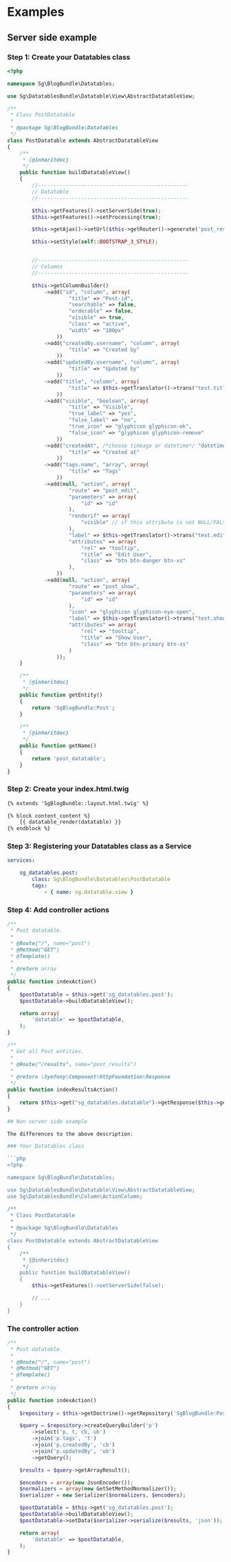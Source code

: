 # Examples

## Server side example

### Step 1: Create your Datatables class

```php
<?php

namespace Sg\BlogBundle\Datatables;

use Sg\DatatablesBundle\Datatable\View\AbstractDatatableView;

/**
 * Class PostDatatable
 *
 * @package Sg\BlogBundle\Datatables
 */
class PostDatatable extends AbstractDatatableView
{
    /**
     * {@inheritdoc}
     */
    public function buildDatatableView()
    {
        //-------------------------------------------------
        // Datatable
        //-------------------------------------------------

        $this->getFeatures()->setServerSide(true);
        $this->getFeatures()->setProcessing(true);

        $this->getAjax()->setUrl($this->getRouter()->generate('post_results'));

        $this->setStyle(self::BOOTSTRAP_3_STYLE);


        //-------------------------------------------------
        // Columns
        //-------------------------------------------------

        $this->getColumnBuilder()
            ->add("id", "column", array(
                    "title" => "Post-id",
                    "searchable" => false,
                    "orderable" => false,
                    "visible" => true,
                    "class" => "active",
                    "width" => "100px"
                ))
            ->add("createdBy.username", "column", array(
                    "title" => "Created by"
                ))
            ->add("updatedBy.username", "column", array(
                    "title" => "Updated by"
                ))
            ->add("title", "column", array(
                    "title" => $this->getTranslator()->trans("test.title", array(), "msg")
                ))
            ->add("visible", "boolean", array(
                    "title" => "Visible",
                    "true_label" => "yes",
                    "false_label" => "no",
                    "true_icon" => "glyphicon glyphicon-ok",
                    "false_icon" => "glyphicon glyphicon-remove"
                ))
            ->add("createdAt", /*choose timeago or datetime*/ "datetime", array(
                    "title" => "Created at"
                ))
            ->add("tags.name", "array", array(
                    "title" => "Tags"
                ))
            ->add(null, "action", array(
                    "route" => "post_edit",
                    "parameters" => array(
                        "id" => "id"
                    ),
                    "renderif" => array(
                        "visible" // if this attribute is not NULL/FALSE
                    ),
                    "label" => $this->getTranslator()->trans("test.edit", array(), "msg"),
                    "attributes" => array(
                        "rel" => "tooltip",
                        "title" => "Edit User",
                        "class" => "btn btn-danger btn-xs"
                    ),
                ))
            ->add(null, "action", array(
                    "route" => "post_show",
                    "parameters" => array(
                        "id" => "id"
                    ),
                    "icon" => "glyphicon glyphicon-eye-open",
                    "label" => $this->getTranslator()->trans("test.show", array(), "msg"),
                    "attributes" => array(
                        "rel" => "tooltip",
                        "title" => "Show User",
                        "class" => "btn btn-primary btn-xs"
                    )
                ));
    }

    /**
     * {@inheritdoc}
     */
    public function getEntity()
    {
        return 'SgBlogBundle:Post';
    }

    /**
     * {@inheritdoc}
     */
    public function getName()
    {
        return 'post_datatable';
    }
}
```

### Step 2: Create your index.html.twig

```html
{% extends 'SgBlogBundle::layout.html.twig' %}

{% block content_content %}
    {{ datatable_render(datatable) }}
{% endblock %}
```

### Step 3: Registering your Datatables class as a Service

```yaml
services:

    sg_datatables.post:
        class: Sg\BlogBundle\Datatables\PostDatatable
        tags:
            - { name: sg.datatable.view }
```

### Step 4: Add controller actions

```php
/**
 * Post datatable.
 *
 * @Route("/", name="post")
 * @Method("GET")
 * @Template()
 *
 * @return array
 */
public function indexAction()
{
    $postDatatable = $this->get('sg_datatables.post');
    $postDatatable->buildDatatableView();

    return array(
        'datatable' => $postDatatable,
    );
}

/**
 * Get all Post entities.
 *
 * @Route("/results", name="post_results")
 *
 * @return \Symfony\Component\HttpFoundation\Response
 */
public function indexResultsAction()
{
    return $this->get("sg_datatables.datatable")->getResponse($this->get("sg_datatables.post"));
}

## Non server side example

The differences to the above description:

### Your Datatables class

```php
<?php

namespace Sg\BlogBundle\Datatables;

use Sg\DatatablesBundle\Datatable\View\AbstractDatatableView;
use Sg\DatatablesBundle\Column\ActionColumn;

/**
 * Class PostDatatable
 *
 * @package Sg\BlogBundle\Datatables
 */
class PostDatatable extends AbstractDatatableView
{
    /**
     * {@inheritdoc}
     */
    public function buildDatatableView()
    {
        $this->getFeatures()->setServerSide(false);

        // ...
    }
}
```

### The controller action

```php
/**
 * Post datatable.
 *
 * @Route("/", name="post")
 * @Method("GET")
 * @Template()
 *
 * @return array
 */
public function indexAction()
{
    $repository = $this->getDoctrine()->getRepository('SgBlogBundle:Post');

    $query = $repository->createQueryBuilder('p')
        ->select('p, t, cb, ub')
        ->join('p.tags', 't')
        ->join('p.createdBy', 'cb')
        ->join('p.updatedBy', 'ub')
        ->getQuery();

    $results = $query->getArrayResult();

    $encoders = array(new JsonEncoder());
    $normalizers = array(new GetSetMethodNormalizer());
    $serializer = new Serializer($normalizers, $encoders);

    $postDatatable = $this->get('sg_datatables.post');
    $postDatatable->buildDatatableView();
    $postDatatable->setData($serializer->serialize($results, 'json'));

    return array(
        'datatable' => $postDatatable,
    );
}
```